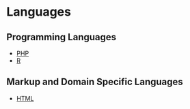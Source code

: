 # Languages
## Programming Languages

* [PHP](php.md)
* [R](r.md)

## Markup and Domain Specific Languages

* [HTML](html.md)
